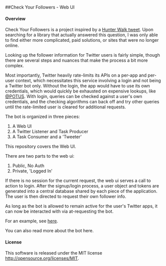 ##Check Your Followers - Web UI

#### Overview

Check Your Followers is a project inspired by a [Hunter Walk tweet](https://twitter.com/hunterwalk/status/627858565890338816). Upon searching for a library that actually answered this question, I was only able to find either more complicated, paid solutions, or sites that were no longer online.

Looking up the follower information for Twitter users is fairly simple, though there are several steps and nuances that make the process a bit more complex.

Most importantly, Twitter heavily rate-limits its APIs on a per-app and per-user context, which necessitates this service involving a login and not being a Twitter bot only. Without the login, the app would have to use its own credentials, which would quickly be exhausted on expensive lookups, like [@POTUS](https://twitter.com/potus). With login, queries can be checked against a user's own credentials, and the checking algorithms can back off and try other queries until the rate-limited user is cleared for additional requests.

The bot is organized in three pieces:
1. A Web UI
2. A Twitter Listener and Task Producer
3. A Task Consumer and a 'Tweeter'

This repository covers the Web UI.

There are two parts to the web ui:
1. Public, No Auth
2. Private, 'Logged In'

If there is no session for the current request, the web ui serves a call to action to login. After the signup/login process, a user object and tokens are generated into a central database shared by each piece of the application. The user is then directed to request their own follower info.

As long as the bot is allowed to remain active for the user's Twitter apps, it can now be interacted with via at-requesting the bot.

For an example, see [here](https://twitter.com/followcheckbot/status/628443992577961984).

You can also read more about the bot here.


#### License

This software is released under the MIT license http://opensource.org/licenses/MIT.
